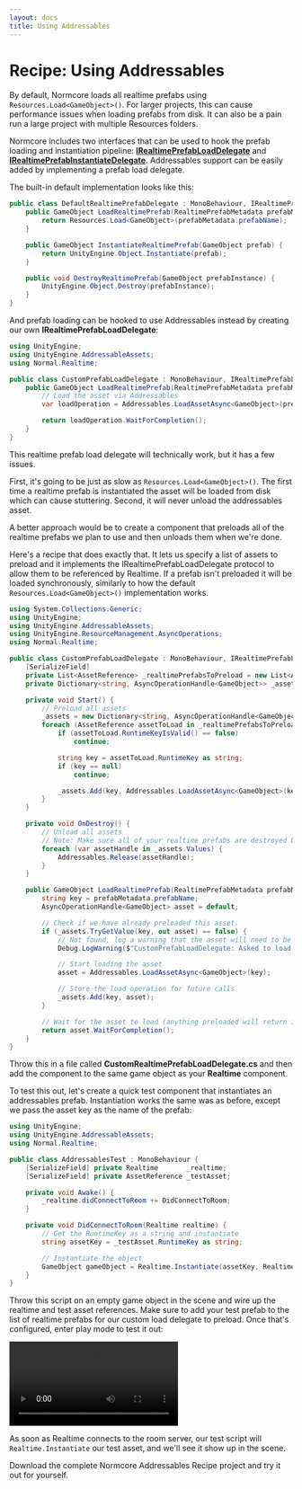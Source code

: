 ```yaml
---
layout: docs
title: Using Addressables
---
```

# Recipe: Using Addressables

By default, Normcore loads all realtime prefabs using `Resources.Load<GameObject>()`. For larger projects, this can cause performance issues when loading prefabs from disk. It can also be a pain run a large project with multiple Resources folders.

Normcore includes two interfaces that can be used to hook the prefab loading and instantiation pipeline: [**IRealtimePrefabLoadDelegate**](../../reference/classes/Normal.Realtime.IRealtimePrefabLoadDelegate) and [**IRealtimePrefabInstantiateDelegate**](../../reference/classes/Normal.Realtime.IRealtimePrefabInstantiateDelegate). Addressables support can be easily added by implementing a prefab load delegate.

The built-in default implementation looks like this:

```csharp
public class DefaultRealtimePrefabDelegate : MonoBehaviour, IRealtimePrefabLoadDelegate, IRealtimePrefabInstantiateDelegate {
    public GameObject LoadRealtimePrefab(RealtimePrefabMetadata prefabMetadata) {
        return Resources.Load<GameObject>(prefabMetadata.prefabName);
    }

    public GameObject InstantiateRealtimePrefab(GameObject prefab) {
        return UnityEngine.Object.Instantiate(prefab);
    }

    public void DestroyRealtimePrefab(GameObject prefabInstance) {
        UnityEngine.Object.Destroy(prefabInstance);
    }
}
```

And prefab loading can be hooked to use Addressables instead by creating our own **IRealtimePrefabLoadDelegate**:

```csharp
using UnityEngine;
using UnityEngine.AddressableAssets;
using Normal.Realtime;

public class CustomPrefabLoadDelegate : MonoBehaviour, IRealtimePrefabLoadDelegate {
    public GameObject LoadRealtimePrefab(RealtimePrefabMetadata prefabMetadata) {
        // Load the asset via Addressables
        var loadOperation = Addressables.LoadAssetAsync<GameObject>(prefabMetadata.prefabName);

        return loadOperation.WaitForCompletion();
    }
}
```

This realtime prefab load delegate will technically work, but it has a few issues.

First, it's going to be just as slow as `Resources.Load<GameObject>()`. The first time a realtime prefab is instantiated the asset will be loaded from disk which can cause stuttering. Second, it will never unload the addressables asset.

A better approach would be to create a component that preloads all of the realtime prefabs we plan to use and then unloads them when we're done.

Here's a recipe that does exactly that. It lets us specify a list of assets to preload and it implements the IRealtimePrefabLoadDelegate protocol to allow them to be referenced by Realtime. If a prefab isn't preloaded it will be loaded synchronously, similarly to how the default `Resources.Load<GameObject>()` implementation works.

```csharp
using System.Collections.Generic;
using UnityEngine;
using UnityEngine.AddressableAssets;
using UnityEngine.ResourceManagement.AsyncOperations;
using Normal.Realtime;

public class CustomPrefabLoadDelegate : MonoBehaviour, IRealtimePrefabLoadDelegate {
    [SerializeField]
    private List<AssetReference> _realtimePrefabsToPreload = new List<AssetReference>();
    private Dictionary<string, AsyncOperationHandle<GameObject>> _assets;

    private void Start() {
        // Preload all assets
        _assets = new Dictionary<string, AsyncOperationHandle<GameObject>>();
        foreach (AssetReference assetToLoad in _realtimePrefabsToPreload) {
            if (assetToLoad.RuntimeKeyIsValid() == false)
                continue;

            string key = assetToLoad.RuntimeKey as string;
            if (key == null)
                continue;

            _assets.Add(key, Addressables.LoadAssetAsync<GameObject>(key));
        }
    }

    private void OnDestroy() {
        // Unload all assets
        // Note: Make sure all of your realtime prefabs are destroyed before this script is destroyed otherwise it may unload assets that are in use by realtime prefabs in the scene.
        foreach (var assetHandle in _assets.Values) {
            Addressables.Release(assetHandle);
        }
    }

    public GameObject LoadRealtimePrefab(RealtimePrefabMetadata prefabMetadata) {
        string key = prefabMetadata.prefabName;
        AsyncOperationHandle<GameObject> asset = default;

        // Check if we have already preloaded this asset.
        if (_assets.TryGetValue(key, out asset) == false) {
            // Not found, log a warning that the asset will need to be loaded into memory.
            Debug.LogWarning($"CustomPrefabLoadDelegate: Asked to load a prefab that doesn't exist in our list of preloaded assets. Will load synchronously, but this may be slow if the asset isn't already loaded.");

            // Start loading the asset
            asset = Addressables.LoadAssetAsync<GameObject>(key);

            // Store the load operation for future calls
            _assets.Add(key, asset);
        }

        // Wait for the asset to load (anything preloaded will return instantly)
        return asset.WaitForCompletion();
    }
}
```

Throw this in a file called **CustomRealtimePrefabLoadDelegate.cs** and then add the component to the same game object as your **Realtime** component.

To test this out, let's create a quick test component that instantiates an addressables prefab. Instantiation works the same was as before, except we pass the asset key as the name of the prefab:

```csharp
using UnityEngine;
using UnityEngine.AddressableAssets;
using Normal.Realtime;

public class AddressablesTest : MonoBehaviour {
    [SerializeField] private Realtime       _realtime;
    [SerializeField] private AssetReference _testAsset;

    private void Awake() {
        _realtime.didConnectToRoom += DidConnectToRoom;
    }

    private void DidConnectToRoom(Realtime realtime) {
        // Get the RuntimeKey as a string and instantiate
        string assetKey = _testAsset.RuntimeKey as string;

        // Instantiate the object
        GameObject gameObject = Realtime.Instantiate(assetKey, Realtime.InstantiateOptions.defaults);
    }
}
```

Throw this script on an empty game object in the scene and wire up the realtime and test asset references. Make sure to add your test prefab to the list of realtime prefabs for our custom load delegate to preload. Once that's configured, enter play mode to test it out:

![](./using-addressables/addressables-test.mp4)

As soon as Realtime connects to the room server, our test script will `Realtime.Instantiate` our test asset, and we'll see it show up in the scene.

Download the complete <a :href="$withBase('/downloads/Normcore%20Addressables%20Recipe.zip')">Normcore Addressables Recipe</a> project and try it out for yourself.
